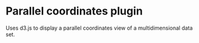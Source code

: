 # Parallel coordinates plugin

Uses d3.js to display a parallel coordinates view of a multidimensional data set.
